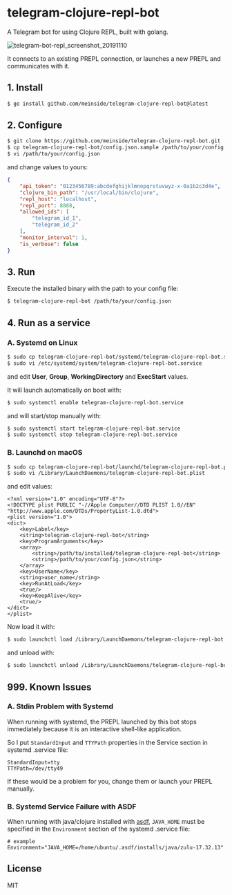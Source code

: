 # telegram-clojure-repl-bot

A Telegram bot for using Clojure REPL, built with golang.

![telegram-bot-repl_screenshot_20191110](https://user-images.githubusercontent.com/185988/68541027-ab035700-03dd-11ea-9151-ed1b811e2c8b.jpg)

It connects to an existing PREPL connection, or launches a new PREPL and communicates with it.

## 1. Install

```bash
$ go install github.com/meinside/telegram-clojure-repl-bot@latest
```

## 2. Configure

```bash
$ git clone https://github.com/meinside/telegram-clojure-repl-bot.git
$ cp telegram-clojure-repl-bot/config.json.sample /path/to/your/config.json
$ vi /path/to/your/config.json
```

and change values to yours:

```json
{
	"api_token": "0123456789:abcdefghijklmnopqrstuvwyz-x-0a1b2c3d4e",
	"clojure_bin_path": "/usr/local/bin/clojure",
	"repl_host": "localhost",
	"repl_port": 8888,
	"allowed_ids": [
		"telegram_id_1",
		"telegram_id_2"
	],
	"monitor_interval": 1,
	"is_verbose": false
}
```

## 3. Run

Execute the installed binary with the path to your config file:

```bash
$ telegram-clojure-repl-bot /path/to/your/config.json
```

## 4. Run as a service

### A. Systemd on Linux

```bash
$ sudo cp telegram-clojure-repl-bot/systemd/telegram-clojure-repl-bot.service /etc/systemd/system/
$ sudo vi /etc/systemd/system/telegram-clojure-repl-bot.service
```

and edit **User**, **Group**, **WorkingDirectory** and **ExecStart** values.

It will launch automatically on boot with:

```bash
$ sudo systemctl enable telegram-clojure-repl-bot.service
```

and will start/stop manually with:

```bash
$ sudo systemctl start telegram-clojure-repl-bot.service
$ sudo systemctl stop telegram-clojure-repl-bot.service
```

### B. Launchd on macOS

```bash
$ sudo cp telegram-clojure-repl-bot/launchd/telegram-clojure-repl-bot.plist /Library/LaunchDaemons/
$ sudo vi /Library/LaunchDaemons/telegram-clojure-repl-bot.plist
```

and edit values:

```
<?xml version="1.0" encoding="UTF-8"?>
<!DOCTYPE plist PUBLIC "-//Apple Computer//DTD PLIST 1.0//EN" "http://www.apple.com/DTDs/PropertyList-1.0.dtd">
<plist version="1.0">
<dict>
	<key>Label</key>
	<string>telegram-clojure-repl-bot</string>
	<key>ProgramArguments</key>
	<array>
		<string>/path/to/installed/telegram-clojure-repl-bot</string>
		<string>/path/to/your/config.json</string>
	</array>
	<key>UserName</key>
	<string>user_name</string>
	<key>RunAtLoad</key>
	<true/>
	<key>KeepAlive</key>
	<true/>
</dict>
</plist>
```

Now load it with:

```bash
$ sudo launchctl load /Library/LaunchDaemons/telegram-clojure-repl-bot.plist
```

and unload with:

```bash
$ sudo launchctl unload /Library/LaunchDaemons/telegram-clojure-repl-bot.plist
```

## 999. Known Issues

### A. Stdin Problem with Systemd

When running with systemd, the PREPL launched by this bot stops immediately because it is an interactive shell-like application.

So I put `StandardInput` and `TTYPath` properties in the Service section in systemd .service file:

```
StandardInput=tty
TTYPath=/dev/tty49
```

If these would be a problem for you, change them or launch your PREPL manually.

### B. Systemd Service Failure with ASDF

When running with java/clojure installed with [asdf](http://asdf-vm.com/), `JAVA_HOME` must be specified in the `Environment` section of the systemd .service file:

```
# example
Environment="JAVA_HOME=/home/ubuntu/.asdf/installs/java/zulu-17.32.13"
```

## License

MIT


